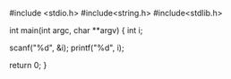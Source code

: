#include <stdio.h>
#include<string.h>
#include<stdlib.h>

int main(int argc, char **argv)
{
int i;

scanf("%d", &i);
printf("%d", i);

return 0;
}
